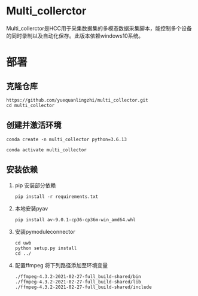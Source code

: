 # Multi_collerctor

Multi_collerctor是HCC用于采集数据集的多模态数据采集脚本，能控制多个设备的同时录制以及自动化保存。此版本依赖windows10系统。

# 部署

## 克隆仓库

```
https://github.com/yuequanlingzhi/multi_collector.git
cd multi_collector
```

## 创建并激活环境

```
conda create -n multi_collector python=3.6.13
```

```
conda activate multi_collector
```

## 安装依赖

1. pip 安装部分依赖
   ```
   pip install -r requirements.txt
   ```

2. 本地安装pyav
   ```
   pip install av-9.0.1-cp36-cp36m-win_amd64.whl
   ```
3. 安装pymoduleconnector
   ```
   cd uwb
   python setup.py install
   cd ../
   ```
4. 配置ffmpeg
将下列路径添加至环境变量
   ```
   ./ffmpeg-4.3.2-2021-02-27-full_build-shared/bin
   ./ffmpeg-4.3.2-2021-02-27-full_build-shared/lib
   ./ffmpeg-4.3.2-2021-02-27-full_build-shared/include
   ```
